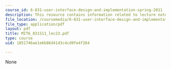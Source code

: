 ```yaml
---
course_id: 6-831-user-interface-design-and-implementation-spring-2011
description: This resource contains information related to lecture notes.
file_location: /coursemedia/6-831-user-interface-design-and-implementation-spring-2011/1851746ae1e6b86d4143c4cd9fe4f264_MIT6_831S11_lec23.pdf
file_type: application/pdf
layout: pdf
title: MIT6_831S11_lec23.pdf
type: course
uid: 1851746ae1e6b86d4143c4cd9fe4f264

---
```

None